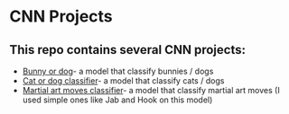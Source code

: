 # CNN Projects

## This repo contains several CNN projects:
* [Bunny or dog](Bunny_or_Dog.ipynb)- a model that classify bunnies / dogs 
* [Cat or dog classifier](Cat_Or_Dog.ipynb)- a model that classify cats / dogs
* [Martial art moves classifier](Fighting_Actions_Predictor.ipynb)- a model that classify martial art moves (I used simple ones like Jab and Hook on this model)
